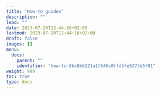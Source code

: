 ```yaml
---
title: "How-to guides"
description: ""
lead: ""
date: 2023-07-20T12:44:16+02:00
lastmod: 2023-07-20T12:44:16+02:00
draft: false
images: []
menu:
  docs:
    parent: ""
    identifier: "how-to-8bc8b6121a1f646c0ffd5fe5273e5f01"
weight: 999
toc: true
type: docs
---
```

